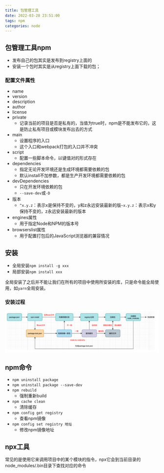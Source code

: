```yaml
---
title: 包管理工具
date: 2022-03-28 23:51:00
tags: npm
categories: node
---
```


## 包管理工具npm

- 发布自己的包其实是发布到registry上面的
- 安装一个包时其实是从registry上面下载的包；

<!--more-->

### 配置文件属性

- name
- version
- description
- author
- license
- private
  - 记录当前的项目是否是私有的，当值为true时，npm是不能发布它的，这是防止私有项目或模块发布出去的方式
- main
  - 设置程序的入口
  - 这个入口和webpack打包的入口并不冲突
- script
  - 配置一些脚本命令，以键值对的形式存在
- dependencies
  - 指定无论开发环境还是生成环境都需要依赖的包
  - 默认install不加参数，都是生产开发环境都需要依赖的包
- devDependencies
  - 只在开发环境依赖的包
  - `--save-dev`或`-D`
- 版本
  - `^x.y.z`：表示x是保持不变的，y和z永远安装最新的版`~x.y.z`：表示x和y保持不变的，z永远安装最新的版本
- engines属性
  - 用于指定Node和NPM的版本号
- browserslist属性
  - 用于配置打包后的JavaScript浏览器的兼容情况

## 安装

- 全局安装`npm install -g xxx`
- 局部安装`npm install xxx`

全局安装了之后并不能让我们在所有的项目中使用所安装的库，只是命令能全局使用，如`yarn`全局安装。

### 安装过程

![安装过程](包管理工具/eeda32417effc890010a63994ed5a77.png)

## npm命令

- `npm uninstall package`
- `npm uninstall package --save-dev`
- `npm rebuild`
  - 强制重新build
- `npm cache clean`
  - 清除缓存
- `npm config get registry`
  - 查看npm镜像
- `npm config set registry 地址`
  - 修改npm镜像地址

## npx工具

常见的是使用它来调用项目中的某个模块的指令，npx它会到当前目录的node_modules/.bin目录下查找对应的命令
